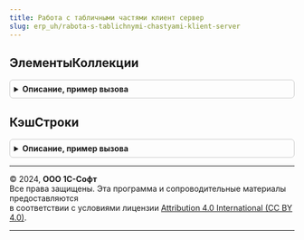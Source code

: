 ```yaml
---
title: Работа с табличными частями клиент сервер
slug: erp_uh/rabota-s-tablichnymi-chastyami-klient-server
---
```



## ЭлементыКоллекции
<details style="margin: 1em 0; padding: 0.5em; border: 1px solid #ccc; border-radius: 6px;">

<summary style="font-weight: bold; cursor: pointer;">Описание, пример вызова</summary>

```bsl

// Возвращает массив элементов коллекции по массиву идентификаторов таблицы формы.
//
// Параметры:
//  ДанныеФормы - ДанныеФормыКоллекция - коллекция, строки которой необходимо получить
//  Строки - Массив - идентификаторы строк (свойство ВыделенныеСтроки таблицы формы).
//
// Возвращаемое значение:
//  Массив - строки коллекции.
//
Функция ЭлементыКоллекции(ДанныеФормы, Строки) Экспорт
```

Пример вызова
```bsl
Результат = РаботаСТабличнымиЧастямиКлиентСервер.ЭлементыКоллекции(ДанныеФормы, Строки) 
```
</details>

## КэшСтроки
<details style="margin: 1em 0; padding: 0.5em; border: 1px solid #ccc; border-radius: 6px;">

<summary style="font-weight: bold; cursor: pointer;">Описание, пример вызова</summary>

```bsl

// Возвращает строку сохраненную в кэше на форме для указанной таблицы.
// Перед использованием необходим разовый вызов РаботаСТабличнымиЧастями.ИнициализироватьКэшСтрок().
//
// Параметры:
//  ТаблицаФормы - ТаблицаФормы - элемент формы, содержащий табличную часть.
//  Форма - ФормаКлиентскогоПриложения - исходная форма.
//
// Возвращаемое значение:
//  ФиксированнаяСтруктура - закэшированная строка таблицы.
//
Функция КэшСтроки(ТаблицаФормы, Форма) Экспорт
```

Пример вызова
```bsl
Результат = РаботаСТабличнымиЧастямиКлиентСервер.КэшСтроки(ТаблицаФормы, Форма) 
```
</details>

---

© 2024, **ООО 1С-Софт**  
Все права защищены. Эта программа и сопроводительные материалы предоставляются  
в соответствии с условиями лицензии [Attribution 4.0 International (CC BY 4.0)](https://creativecommons.org/licenses/by/4.0/legalcode).

---
